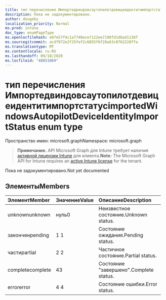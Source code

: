 ```yaml
---
title: тип перечисления Импортедвиндовсаутопилотдевицеидентитимпортстатус
description: Пока не задокументировано.
author: dougeby
localization_priority: Normal
ms.prod: intune
doc_type: enumPageType
ms.openlocfilehash: e07e57f4c1a7740ace7122ee7190fd1d6ad1138f
ms.sourcegitcommit: acdf972e2f25fef2c6855f6f28a63c0762228ffa
ms.translationtype: MT
ms.contentlocale: ru-RU
ms.lasthandoff: 09/18/2020
ms.locfileid: "48051069"
---
```

# <a name="importedwindowsautopilotdeviceidentityimportstatus-enum-type"></a><span data-ttu-id="e0e9f-103">тип перечисления Импортедвиндовсаутопилотдевицеидентитимпортстатус</span><span class="sxs-lookup"><span data-stu-id="e0e9f-103">importedWindowsAutopilotDeviceIdentityImportStatus enum type</span></span>

<span data-ttu-id="e0e9f-104">Пространство имен: microsoft.graph</span><span class="sxs-lookup"><span data-stu-id="e0e9f-104">Namespace: microsoft.graph</span></span>

> <span data-ttu-id="e0e9f-105">**Примечание.** API Microsoft Graph для Intune требует наличия [активной лицензии Intune](https://go.microsoft.com/fwlink/?linkid=839381) для клиента.</span><span class="sxs-lookup"><span data-stu-id="e0e9f-105">**Note:** The Microsoft Graph API for Intune requires an [active Intune license](https://go.microsoft.com/fwlink/?linkid=839381) for the tenant.</span></span>

<span data-ttu-id="e0e9f-106">Пока не задокументировано.</span><span class="sxs-lookup"><span data-stu-id="e0e9f-106">Not yet documented</span></span>

## <a name="members"></a><span data-ttu-id="e0e9f-107">Элементы</span><span class="sxs-lookup"><span data-stu-id="e0e9f-107">Members</span></span>
|<span data-ttu-id="e0e9f-108">Элемент</span><span class="sxs-lookup"><span data-stu-id="e0e9f-108">Member</span></span>|<span data-ttu-id="e0e9f-109">Значение</span><span class="sxs-lookup"><span data-stu-id="e0e9f-109">Value</span></span>|<span data-ttu-id="e0e9f-110">Описание</span><span class="sxs-lookup"><span data-stu-id="e0e9f-110">Description</span></span>|
|:---|:---|:---|
|<span data-ttu-id="e0e9f-111">unknown</span><span class="sxs-lookup"><span data-stu-id="e0e9f-111">unknown</span></span>|<span data-ttu-id="e0e9f-112">нуль</span><span class="sxs-lookup"><span data-stu-id="e0e9f-112">0</span></span>|<span data-ttu-id="e0e9f-113">Неизвестное состояние.</span><span class="sxs-lookup"><span data-stu-id="e0e9f-113">Unknown status.</span></span>|
|<span data-ttu-id="e0e9f-114">закончен</span><span class="sxs-lookup"><span data-stu-id="e0e9f-114">pending</span></span>|<span data-ttu-id="e0e9f-115">1 </span><span class="sxs-lookup"><span data-stu-id="e0e9f-115">1</span></span>|<span data-ttu-id="e0e9f-116">Состояние ожидания.</span><span class="sxs-lookup"><span data-stu-id="e0e9f-116">Pending status.</span></span>|
|<span data-ttu-id="e0e9f-117">части</span><span class="sxs-lookup"><span data-stu-id="e0e9f-117">partial</span></span>|<span data-ttu-id="e0e9f-118">2 </span><span class="sxs-lookup"><span data-stu-id="e0e9f-118">2</span></span>|<span data-ttu-id="e0e9f-119">Частичное состояние.</span><span class="sxs-lookup"><span data-stu-id="e0e9f-119">Partial status.</span></span>|
|<span data-ttu-id="e0e9f-120">complete</span><span class="sxs-lookup"><span data-stu-id="e0e9f-120">complete</span></span>|<span data-ttu-id="e0e9f-121">4</span><span class="sxs-lookup"><span data-stu-id="e0e9f-121">3</span></span>|<span data-ttu-id="e0e9f-122">Состояние "завершено".</span><span class="sxs-lookup"><span data-stu-id="e0e9f-122">Complete status.</span></span>|
|<span data-ttu-id="e0e9f-123">error</span><span class="sxs-lookup"><span data-stu-id="e0e9f-123">error</span></span>|<span data-ttu-id="e0e9f-124">4 </span><span class="sxs-lookup"><span data-stu-id="e0e9f-124">4</span></span>|<span data-ttu-id="e0e9f-125">Состояние ошибки.</span><span class="sxs-lookup"><span data-stu-id="e0e9f-125">Error status.</span></span>|









